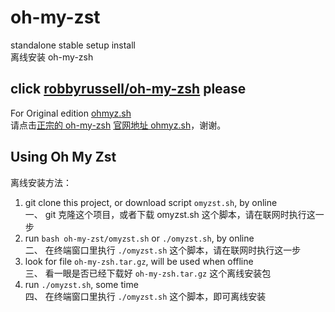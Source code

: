 # oh-my-zst
standalone stable setup install  
离线安装 oh-my-zsh


## click [robbyrussell/oh-my-zsh](https://github.com/robbyrussell/oh-my-zsh) please
For Original edition [ohmyz.sh](https://ohmyz.sh/)  
请点击[正宗的 oh-my-zsh](https://github.com/robbyrussell/oh-my-zsh) [官网地址 ohmyz.sh](https://ohmyz.sh/)，谢谢。


## Using Oh My Zst
离线安装方法：  
1. git clone this project, or download script `omyzst.sh`, by online  
一、 git 克隆这个项目，或者下载 omyzst.sh 这个脚本，请在联网时执行这一步
2. run `bash oh-my-zst/omyzst.sh` or `./omyzst.sh`, by online  
二、 在终端窗口里执行 `./omyzst.sh` 这个脚本，请在联网时执行这一步
3. look for file `oh-my-zsh.tar.gz`, will be used when offline  
三、 看一眼是否已经下载好 `oh-my-zsh.tar.gz` 这个离线安装包
4. run `./omyzst.sh`, some time  
四、 在终端窗口里执行 `./omyzst.sh` 这个脚本，即可离线安装
